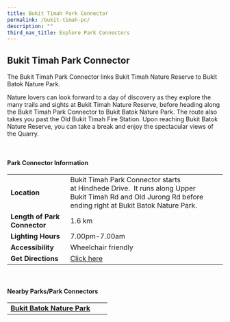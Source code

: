 ```yaml
---
title: Bukit Timah Park Connector
permalink: /bukit-timah-pc/
description: ""
third_nav_title: Explore Park Connectors
---
```

## Bukit Timah Park Connector

The Bukit Timah Park Connector links Bukit Timah Nature Reserve to Bukit Batok Nature Park.

Nature lovers can look forward to a day of discovery as they explore the many trails and sights at Bukit Timah Nature Reserve, before heading along the Bukit Timah Park Connector to Bukit Batok Nature Park. The route also takes you past the Old Bukit Timah Fire Station. Upon reaching Bukit Batok Nature Reserve, you can take a break and enjoy the spectacular views of the Quarry.

<br>

#### Park Connector Information

|  |  |  |
| -------- | -------- | -------- |
| **Location** | Bukit Timah Park Connector starts at&nbsp;Hindhede Drive.&nbsp; It&nbsp;runs along&nbsp;Upper Bukit Timah Rd and Old Jurong Rd&nbsp;before ending right at&nbsp;Bukit Batok Nature Park. |  |
| **Length of Park Connector** | 1.6 km |  |
| **Lighting Hours** | 7.00pm-7.00am | |
| **Accessibility** | Wheelchair friendly | |
| **Get Directions** | [Click here](http://www.onemap.gov.sg/main/v2/?lat=1.3476160996066817&amp;lng=103.77629336564094) | |

<br>

#### Nearby Parks/Park Connectors

|   |  |  |
| -------- | -------- | -------- |
| **[Bukit Batok Nature Park](https://www.nparks.gov.sg/gardens-parks-and-nature/parks-and-nature-reserves/bukit-batok-nature-park)** | | |
